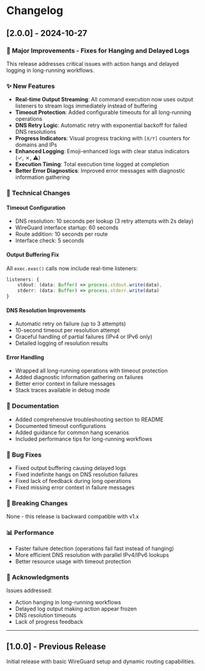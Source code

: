 # Changelog

## [2.0.0] - 2024-10-27

### 🎯 Major Improvements - Fixes for Hanging and Delayed Logs

This release addresses critical issues with action hangs and delayed logging in long-running workflows.

### ✨ New Features

- **Real-time Output Streaming**: All command execution now uses output listeners to stream logs immediately instead of buffering
- **Timeout Protection**: Added configurable timeouts for all long-running operations
- **DNS Retry Logic**: Automatic retry with exponential backoff for failed DNS resolutions
- **Progress Indicators**: Visual progress tracking with `[X/Y]` counters for domains and IPs
- **Enhanced Logging**: Emoji-enhanced logs with clear status indicators (✓, ✗, ⚠️)
- **Execution Timing**: Total execution time logged at completion
- **Better Error Diagnostics**: Improved error messages with diagnostic information gathering

### 🔧 Technical Changes

#### Timeout Configuration
- DNS resolution: 10 seconds per lookup (3 retry attempts with 2s delay)
- WireGuard interface startup: 60 seconds
- Route addition: 10 seconds per route
- Interface check: 5 seconds

#### Output Buffering Fix
All `exec.exec()` calls now include real-time listeners:
```typescript
listeners: {
    stdout: (data: Buffer) => process.stdout.write(data),
    stderr: (data: Buffer) => process.stderr.write(data)
}
```

#### DNS Resolution Improvements
- Automatic retry on failure (up to 3 attempts)
- 10-second timeout per resolution attempt
- Graceful handling of partial failures (IPv4 or IPv6 only)
- Detailed logging of resolution results

#### Error Handling
- Wrapped all long-running operations with timeout protection
- Added diagnostic information gathering on failures
- Better error context in failure messages
- Stack traces available in debug mode

### 📝 Documentation

- Added comprehensive troubleshooting section to README
- Documented timeout configurations
- Added guidance for common hang scenarios
- Included performance tips for long-running workflows

### 🐛 Bug Fixes

- Fixed output buffering causing delayed logs
- Fixed indefinite hangs on DNS resolution failures
- Fixed lack of feedback during long operations
- Fixed missing error context in failure messages

### 🔄 Breaking Changes

None - this release is backward compatible with v1.x

### 📊 Performance

- Faster failure detection (operations fail fast instead of hanging)
- More efficient DNS resolution with parallel IPv4/IPv6 lookups
- Better resource usage with timeout protection

### 🙏 Acknowledgments

Issues addressed:
- Action hanging in long-running workflows
- Delayed log output making action appear frozen
- DNS resolution timeouts
- Lack of progress feedback

---

## [1.0.0] - Previous Release

Initial release with basic WireGuard setup and dynamic routing capabilities.
